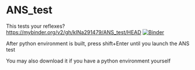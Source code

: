 # ANS_test
This tests your reflexes?
https://mybinder.org/v2/gh/kINa291479/ANS_test/HEAD
[![Binder](https://mybinder.org/badge_logo.svg)](https://mybinder.org/v2/gh/kINa291479/ANS_test/HEAD)

After python environment is built, press shift+Enter until you launch the ANS test

You may also download it if you have a python environment yourself 
